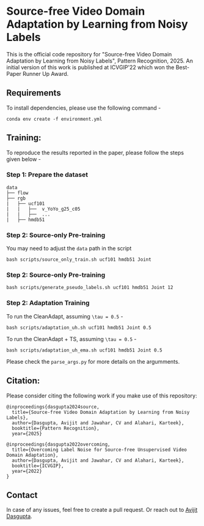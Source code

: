 # Source-free Video Domain Adaptation by Learning from Noisy Labels

This is the official code repository for "Source-free Video Domain Adaptation by
Learning from Noisy Labels", Pattern Recognition, 2025. An initial version of this work is published at ICVGIP'22 which won the Best-Paper Runner Up Award.


## Requirements

To install dependencies, please use the following command -

```
conda env create -f environment.yml
```

## Training:

To reproduce the results reported in the paper, please follow the steps given below - 

### Step 1: Prepare the dataset
```
data
├── flow
├── rgb
|   ├── ucf101
|   |   ├──  v_YoYo_g25_c05
|   |   ├──  ...
|   ├── hmdb51
```
### Step 2: Source-only Pre-training
You may need to adjust the <code>data</code> path in the script

```
bash scripts/source_only_train.sh ucf101 hmdb51 Joint
```

### Step 2: Source-only Pre-training

```
bash scripts/generate_pseudo_labels.sh ucf101 hmdb51 Joint 12
```


### Step 2: Adaptation Training
To run the CleanAdapt, assuming <code>\tau = 0.5</code> - 

```
bash scripts/adaptation_uh.sh ucf101 hmdb51 Joint 0.5
```


To run the CleanAdapt + TS, assuming <code>\tau = 0.5</code> - 

```
bash scripts/adaptation_uh_ema.sh ucf101 hmdb51 Joint 0.5
```

Please check the <code>parse_args.py</code> for more details on the argumments. 

## Citation:
Please consider citing the following work if you make use of this repository:
```
@inproceedings{dasgupta2024source,
  title={Source-free Video Domain Adaptation by Learning from Noisy Labels},
  author={Dasgupta, Avijit and Jawahar, CV and Alahari, Karteek},
  booktitle={Pattern Recognition},
  year={2025}

@inproceedings{dasgupta2022overcoming,
  title={Overcoming Label Noise for Source-free Unsupervised Video Domain Adaptation},
  author={Dasgupta, Avijit and Jawahar, CV and Alahari, Karteek},
  booktitle={ICVGIP},
  year={2022}
}
```

## Contact

In case of any issues, feel free to create a pull request. Or reach out to [Avijit Dasgupta](https://avijit9.github.io).
